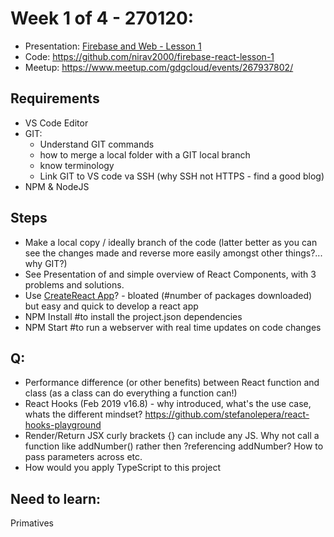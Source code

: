 # Week 1 of 4 - 270120: #
- Presentation: [Firebase and Web - Lesson 1](https://docs.google.com/presentation/d/1qTWzDzPWebHGzehsDGVwbjIDUcGxNELm7DrzB5HnbDs/edit#slide=id.g76a2e46570_0_4)
- Code: https://github.com/nirav2000/firebase-react-lesson-1
- Meetup: https://www.meetup.com/gdgcloud/events/267937802/

## Requirements ##
- VS Code Editor
- GIT: 
    - Understand GIT commands
    - how to merge a local folder with a GIT local branch
    - know terminology
    - Link GIT to VS code va SSH (why SSH not HTTPS - find a good blog)
- NPM & NodeJS

## Steps ##
- Make a local copy  / ideally branch of the code (latter better as you can see the changes made and reverse more easily amongst other things?... why GIT?)
- See Presentation of and simple overview of React Components, with 3 problems and solutions.
- Use [CreateReact App](https://reactjs.org/docs/create-a-new-react-app.html#create-react-app)? - bloated (#number of packages downloaded) but easy and quick to develop a react app
- NPM Install #to install the project.json dependencies
- NPM Start #to run a webserver with real time updates on code changes

## Q: ##
- Performance difference (or other benefits) between React function and class (as a class can do everything a function can!)
- React Hooks (Feb 2019 v16.8) - why introduced, what's the use case, whats the different mindset? https://github.com/stefanolepera/react-hooks-playground
- Render/Return JSX curly brackets {} can include any JS. Why not call a function like addNumber() rather then ?referencing addNumber? How to pass parameters across etc.
- How would you apply TypeScript to this project



## Need to learn: ##

Primatives
